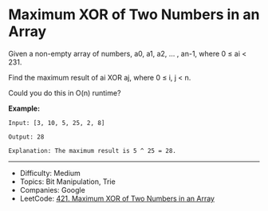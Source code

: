 # Maximum XOR of Two Numbers in an Array

Given a non-empty array of numbers, a0, a1, a2, … , an-1, where 0 ≤ ai < 231.

Find the maximum result of ai XOR aj, where 0 ≤ i, j < n.

Could you do this in O(n) runtime?

**Example:**
```
Input: [3, 10, 5, 25, 2, 8]

Output: 28

Explanation: The maximum result is 5 ^ 25 = 28.
```

---

* Difficulty: Medium
* Topics: Bit Manipulation, Trie
* Companies: Google
* LeetCode: [421. Maximum XOR of Two Numbers in an Array](https://leetcode.com/problems/maximum-xor-of-two-numbers-in-an-array/description/)
